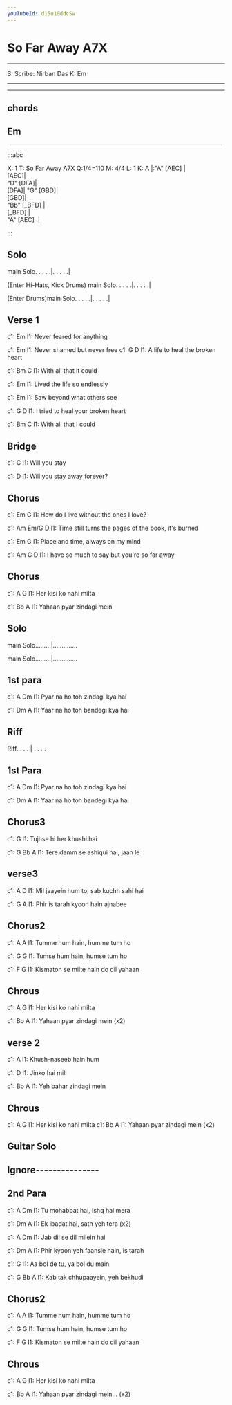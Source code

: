 ```yaml
---
youTubeId: d15u10ddcSw
---
```


# So Far Away A7X


---
S: Scribe: Nirban Das
K: Em

---

---
## chords
##   Em

---

:::abc

X: 1
T: So Far Away A7X
Q:1/4=110
M: 4/4
L: 1
K: A
|:"A" [AEC] |\
     [AEC]|\
    "D" [DFA]|\
    [DFA]|
"G" [GBD]|\
    [GBD]|\
    "Bb" [_BFD] |\
    [_BFD] |\
    "A" [AEC] :|


:::



## Solo

main Solo. . . . .|. . . . .|

(Enter Hi-Hats, Kick Drums) main Solo. . . . .|. . . . .|

(Enter Drums)main Solo. . . . .|. . . . .|



## Verse 1
c1: Em
l1: Never feared for anything

c1: Em
l1: Never shamed but never free
c1: G                D
l1: A life to heal the broken heart

c1:     Bm          C
l1: With all that it could
 
c1: Em
l1: Lived the life so endlessly

c1: Em
l1: Saw beyond what others see

c1:   G                  D
l1: I tried to heal your broken heart

c1:      Bm         C
l1: With all that I could
 
 
## Bridge
 
c1: C
l1: Will you stay

c1: D
l1: Will you stay away forever?

## Chorus
 
c1: Em                        G
l1: How do I live without the ones I love?

c1: Am                                Em/G       D
l1: Time still turns the pages of the book, it's burned

c1: Em                     G
l1: Place and time, always on my mind

c1:   Am                                C    D
l1: I have so much to say but you're so far away
 
## Chorus 
 
c1:       A          G
l1: Her kisi ko nahi milta

c1:       Bb         A
l1: Yahaan pyar zindagi mein

## Solo

main Solo.........|..............

main Solo.........|..............

 
 
## 1st para

c1:     A             Dm
l1: Pyar na ho toh zindagi kya hai

c1:     Dm                  A
l1: Yaar na ho toh bandegi kya hai  

## Riff

Riff. . . . | . . . . 

## 1st Para

c1:     A             Dm
l1: Pyar na ho toh zindagi kya hai

c1:      Dm                  A
l1: Yaar na ho toh bandegi kya hai

## Chorus3
 
c1:     G
l1: Tujhse hi her khushi hai

c1:      G                    Bb    A
l1: Tere damm se ashiqui hai, jaan le

## verse3
 
c1:             A                 D
l1: Mil jaayein hum to, sab kuchh sahi hai

c1:         G                A
l1: Phir is tarah kyoon hain ajnabee


## Chorus2 
 
c1:        A              A
l1: Tumme hum hain, humme tum ho

c1:       G               G
l1: Tumse hum hain, humse tum ho

c1:     F                         G
l1: Kismaton se milte hain do dil yahaan
 
## Chrous

c1:         A         G
l1: Her kisi ko nahi milta

c1:        Bb           A
l1: Yahaan pyar zindagi mein  (x2)

## verse 2
 
c1:      A
l1: Khush-naseeb hain hum

c1:    D
l1: Jinko hai mili

c1:     Bb         A
l1: Yeh bahar zindagi mein

## Chrous

c1:         A         G
l1: Her kisi ko nahi milta
c1:        Bb           A
l1: Yahaan pyar zindagi mein  (x2)

## Guitar Solo


 
 
## Ignore--------------- 
 
## 2nd Para

c1:     A             Dm
l1: Tu mohabbat hai, ishq hai mera

c1:      Dm                  A
l1: Ek ibadat hai, sath yeh tera  (x2)
 
c1:     A             Dm 
l1: Jab dil se dil milein hai

c1:      Dm                  A
l1: Phir kyoon yeh faansle hain, is tarah

c1:     G 
l1: Aa bol de tu, ya bol du main

c1:      G                    Bb    A
l1: Kab tak chhupaayein, yeh bekhudi

## Chorus2

c1:        A              A
l1: Tumme hum hain, humme tum ho

c1:       G               G
l1: Tumse hum hain, humse tum ho

c1:     F                         G
l1: Kismaton se milte hain do dil yahaan
 
## Chrous
 
c1:        A           G
l1: Her kisi ko nahi milta

c1:        Bb            A
l1: Yahaan pyar zindagi mein...  (x2)


